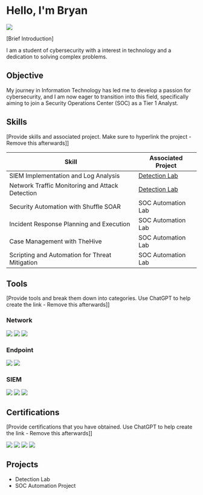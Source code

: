 # Hello, I'm Bryan
<a href="https://www.linkedin.com/in/bryan-almonte-3628802aa"><img src="https://img.shields.io/badge/-LinkedIn-0072b1?&style=for-the-badge&logo=linkedin&logoColor=white" /></a>

[Brief Introduction]

I am a student of cybersecurity with a interest in technology and a dedication to solving complex problems.

## Objective

My journey in Information Technology has led me to develop a passion for cybersecurity, and I am now eager to transition into this field, specifically aiming to join a Security Operations Center (SOC) as a Tier 1 Analyst.

## Skills
[Provide skills and associated project. Make sure to hyperlink the project - Remove this afterwards]]

| Skill                                         | Associated Project         |
|-----------------------------------------------|----------------------------|
| SIEM Implementation and Log Analysis          | <a href="https://google.com">Detection Lab</a>|
| Network Traffic Monitoring and Attack Detection | <a href="https://google.com">Detection Lab</a>|
| Security Automation with Shuffle SOAR         | SOC Automation Lab|
| Incident Response Planning and Execution      | SOC Automation Lab|
| Case Management with TheHive                  | SOC Automation Lab|
| Scripting and Automation for Threat Mitigation | SOC Automation Lab|

## Tools
[Provide tools and break them down into categories. Use ChatGPT to help create the link - Remove this afterwards]]

### Network
<div>
    <img src="https://img.shields.io/badge/-Wireshark-1679A7?&style=for-the-badge&logo=Wireshark&logoColor=white" />
    <img src="https://img.shields.io/badge/-Snort-EF3B2D?&style=for-the-badge&logo=Snort&logoColor=white" />
    <img src="https://img.shields.io/badge/-Zeek-777BB4?&style=for-the-badge&logo=Zeek&logoColor=white" />
</div>

### Endpoint
<div>
    <img src="https://img.shields.io/badge/-Microsoft_Defender_for_Endpoint-00A4EF?&style=for-the-badge&logo=Microsoft&logoColor=white" />
    <img src="https://img.shields.io/badge/-Velociraptor-4B275F?&style=for-the-badge&logo=Velociraptor&logoColor=white" />
</div>

### SIEM
<div>
    <img src="https://img.shields.io/badge/-Microsoft_Sentinel-0078D4?&style=for-the-badge&logo=Microsoft&logoColor=white" />
    <img src="https://img.shields.io/badge/-Splunk-000000?&style=for-the-badge&logo=Splunk&logoColor=white" />
    <img src="https://img.shields.io/badge/-Elastic-005571?&style=for-the-badge&logo=Elastic&logoColor=white" />
</div>

## Certifications
[Provide certifications that you have obtained. Use ChatGPT to help create the link - Remove this afterwards]]
<div>
<img src="https://img.shields.io/badge/-Security%2B-FF0000?&style=for-the-badge&logo=CompTIA&logoColor=white" />
<img src="https://img.shields.io/badge/-Network%2B-007ACC?&style=for-the-badge&logo=CompTIA&logoColor=white" />
<img src="https://img.shields.io/badge/-Azure--900-4D4D4D?&style=for-the-badge&logo=microsoft&logoColor=white" />
<img src="https://img.shields.io/badge/-Splunk%20Core%20Certified%20User-006400?&style=for-the-badge&logo=Splunk&logoColor=white" />


## Projects
- Detection Lab
- SOC Automation Project
